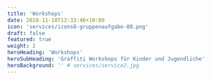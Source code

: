 ```yaml
---
title: 'Workshops'
date: 2018-11-18T12:33:46+10:00
icon: 'services/icons8-gruppenaufgabe-80.png'
draft: false
featured: true
weight: 2
heroHeading: 'Workshops'
heroSubHeading: 'Graffiti Workshops für Kinder und Jugendliche'
heroBackground: '' # services/service2.jpg
---
```


